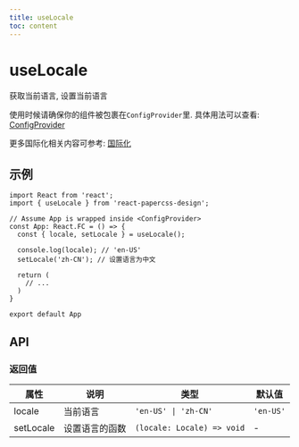 ```yaml
---
title: useLocale
toc: content
---
```


# useLocale

获取当前语言, 设置当前语言

使用时候请确保你的组件被包裹在`ConfigProvider`里. 具体用法可以查看: [ConfigProvider](../ConfigProvider/index.md)

更多国际化相关内容可参考: [国际化](../../docs/guide/i18n.md)

## 示例

```tsx | pure
import React from 'react';
import { useLocale } from 'react-papercss-design';

// Assume App is wrapped inside <ConfigProvider>
const App: React.FC = () => {
  const { locale, setLocale } = useLocale();

  console.log(locale); // 'en-US'
  setLocale('zh-CN'); // 设置语言为中文

  return (
    // ...
  )
}

export default App
```

## API

### 返回值

| 属性      | 说明           | 类型                       | 默认值    |
| --------- | -------------- | -------------------------- | --------- |
| locale    | 当前语言       | `'en-US' \| 'zh-CN'`       | `'en-US'` |
| setLocale | 设置语言的函数 | `(locale: Locale) => void` | -         |
